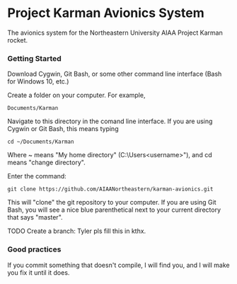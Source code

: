 # Project Karman Avionics System
The avionics system for the Northeastern University AIAA Project Karman rocket.

### Getting Started

Download Cygwin, Git Bash, or some other command line interface (Bash for Windows 10, etc.)

Create a folder on your computer. For example,
~~~
Documents/Karman
~~~

Navigate to this directory in the comand line interface. If you are using Cygwin or Git Bash,
this means typing 
~~~
cd ~/Documents/Karman
~~~
Where ~ means "My home directory" (C:\Users\<username>"), and cd means "change directory".

Enter the command:
~~~~
git clone https://github.com/AIAANortheastern/karman-avionics.git
~~~~

This will "clone" the git repository to your computer. If you are using Git Bash, you will see a nice
blue parenthetical next to your current directory that says "master".

TODO
Create a branch: Tyler pls fill this in kthx.


### Good practices

If you commit something that doesn't compile, I will find you, and I will make you fix it until it does.